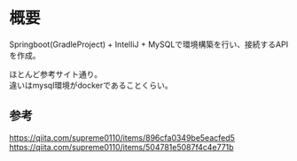 # 概要
Springboot(GradleProject) + IntelliJ + MySQLで環境構築を行い、接続するAPIを作成。

ほとんど参考サイト通り。  
違いはmysql環境がdockerであることくらい。

## 参考
https://qiita.com/supreme0110/items/896cfa0349be5eacfed5
https://qiita.com/supreme0110/items/504781e5087f4c4e771b